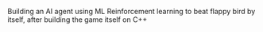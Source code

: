 Building an AI agent using ML Reinforcement learning to beat flappy bird by itself, after building the game itself on C++

